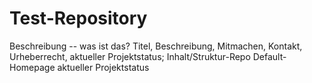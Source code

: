 # Test-Repository
Beschreibung -- was ist das?
Titel, Beschreibung, Mitmachen, Kontakt, Urheberrecht, aktueller Projektstatus; Inhalt/Struktur-Repo
Default-Homepage
aktueller Projektstatus
